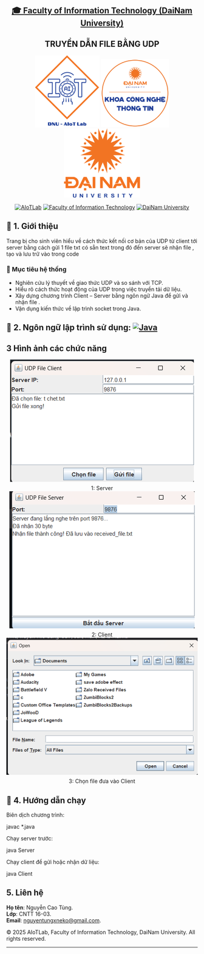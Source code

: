 <h2 align="center">
    <a href="https://dainam.edu.vn/vi/khoa-cong-nghe-thong-tin">
    🎓 Faculty of Information Technology (DaiNam University)
    </a>
</h2>
<h2 align="center">
TRUYỀN DẪN FILE BẰNG UDP
</h2>
<div align="center">
    <p align="center">
        <img src="docs/aiotlab_logo.png" alt="AIoTLab Logo" width="170"/>
        <img src="docs/fitdnu_logo.png" alt="AIoTLab Logo" width="180"/>
        <img src="docs/dnu_logo.png" alt="DaiNam University Logo" width="200"/>
    </p>

[![AIoTLab](https://img.shields.io/badge/AIoTLab-green?style=for-the-badge)](https://www.facebook.com/DNUAIoTLab)
[![Faculty of Information Technology](https://img.shields.io/badge/Faculty%20of%20Information%20Technology-blue?style=for-the-badge)](https://dainam.edu.vn/vi/khoa-cong-nghe-thong-tin)
[![DaiNam University](https://img.shields.io/badge/DaiNam%20University-orange?style=for-the-badge)](https://dainam.edu.vn)

</div>


## 📖 1. Giới thiệu
Trang bị cho sinh viên hiểu về cách thức kết nối cơ bản của UDP từ client tới server bằng cách gửi 1 file txt có sẵn text trong đó đến server sẽ nhận file , tạo và lưu trữ vào trong code


### 🎯 Mục tiêu hệ thống
- Nghiên cứu lý thuyết về giao thức UDP và so sánh với TCP.
- Hiểu rõ cách thức hoạt động của UDP trong việc truyền tải dữ liệu.
- Xây dựng chương trình Client – Server bằng ngôn ngữ Java để gửi và nhận file .
- Vận dụng kiến thức về lập trình socket trong Java.

## 🔧 2. Ngôn ngữ lập trình sử dụng: [![Java](https://img.shields.io/badge/Java-007396?style=for-the-badge&logo=java&logoColor=white)](https://www.java.com/)

##   3 Hình ảnh các chức năng 

<div style="text-align:center;">
  <img src="1.png" alt="Mô tả" style="max-width:100%; display:block; margin:0 auto;">
  <p align="center" style="margin:8px 0 0;">1: Server</p>
</div>
<div style="text-align:center;">
  <img src="2.png" alt="Mô tả" style="max-width:100%; display:block; margin:0 auto;">
  <p align="center" style="margin:8px 0 0;">2: Client</p>
</div>
<div style="text-align:center;">
  <img src="3.png" alt="Mô tả" style="max-width:100%; display:block; margin:0 auto;">
  <p align="center" style="margin:8px 0 0;">3: Chọn file đưa vào Client</p>
</div>

## 🚀 4. Hướng dẫn chạy

Biên dịch chương trình:

javac *.java


Chạy server trước:

java Server


Chạy client để gửi hoặc nhận dữ liệu:

java Client



##  5. Liên hệ 
**Họ tên**: Nguyễn Cao Tùng.  
**Lớp**: CNTT 16-03.  
**Email**: nguyentungxneko@gmail.com.

© 2025 AIoTLab, Faculty of Information Technology, DaiNam University. All rights reserved.

---
